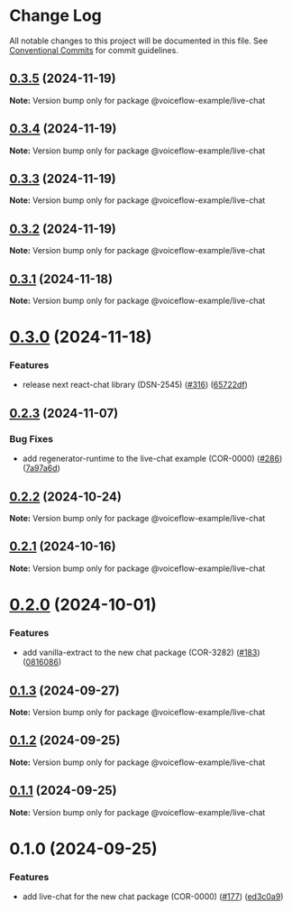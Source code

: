 # Change Log

All notable changes to this project will be documented in this file.
See [Conventional Commits](https://conventionalcommits.org) for commit guidelines.

## [0.3.5](https://github.com/voiceflow/react-chat/compare/@voiceflow-example/live-chat@0.3.4...@voiceflow-example/live-chat@0.3.5) (2024-11-19)

**Note:** Version bump only for package @voiceflow-example/live-chat

## [0.3.4](https://github.com/voiceflow/react-chat/compare/@voiceflow-example/live-chat@0.3.3...@voiceflow-example/live-chat@0.3.4) (2024-11-19)

**Note:** Version bump only for package @voiceflow-example/live-chat

## [0.3.3](https://github.com/voiceflow/react-chat/compare/@voiceflow-example/live-chat@0.3.2...@voiceflow-example/live-chat@0.3.3) (2024-11-19)

**Note:** Version bump only for package @voiceflow-example/live-chat

## [0.3.2](https://github.com/voiceflow/react-chat/compare/@voiceflow-example/live-chat@0.3.1...@voiceflow-example/live-chat@0.3.2) (2024-11-19)

**Note:** Version bump only for package @voiceflow-example/live-chat

## [0.3.1](https://github.com/voiceflow/react-chat/compare/@voiceflow-example/live-chat@0.3.0...@voiceflow-example/live-chat@0.3.1) (2024-11-18)

**Note:** Version bump only for package @voiceflow-example/live-chat

# [0.3.0](https://github.com/voiceflow/react-chat/compare/@voiceflow-example/live-chat@0.2.3...@voiceflow-example/live-chat@0.3.0) (2024-11-18)

### Features

* release next react-chat library (DSN-2545) ([#316](https://github.com/voiceflow/react-chat/issues/316)) ([65722df](https://github.com/voiceflow/react-chat/commit/65722dfb438bc918bfb4fbb33aa0fc7c730eac38))

## [0.2.3](https://github.com/voiceflow/react-chat/compare/@voiceflow-example/live-chat@0.2.2...@voiceflow-example/live-chat@0.2.3) (2024-11-07)

### Bug Fixes

* add regenerator-runtime to the live-chat example (COR-0000) ([#286](https://github.com/voiceflow/react-chat/issues/286)) ([7a97a6d](https://github.com/voiceflow/react-chat/commit/7a97a6d1cf979bb79bce4f273696178a18d6aa8a))

## [0.2.2](https://github.com/voiceflow/react-chat/compare/@voiceflow-example/live-chat@0.2.1...@voiceflow-example/live-chat@0.2.2) (2024-10-24)

**Note:** Version bump only for package @voiceflow-example/live-chat

## [0.2.1](https://github.com/voiceflow/react-chat/compare/@voiceflow-example/live-chat@0.2.0...@voiceflow-example/live-chat@0.2.1) (2024-10-16)

**Note:** Version bump only for package @voiceflow-example/live-chat

# [0.2.0](https://github.com/voiceflow/react-chat/compare/@voiceflow-example/live-chat@0.1.3...@voiceflow-example/live-chat@0.2.0) (2024-10-01)

### Features

* add vanilla-extract to the new chat package (COR-3282) ([#183](https://github.com/voiceflow/react-chat/issues/183)) ([0816086](https://github.com/voiceflow/react-chat/commit/081608647896bdfdf832e61e580bcfcc25a3b93e))

## [0.1.3](https://github.com/voiceflow/react-chat/compare/@voiceflow-example/live-chat@0.1.2...@voiceflow-example/live-chat@0.1.3) (2024-09-27)

**Note:** Version bump only for package @voiceflow-example/live-chat

## [0.1.2](https://github.com/voiceflow/react-chat/compare/@voiceflow-example/live-chat@0.1.1...@voiceflow-example/live-chat@0.1.2) (2024-09-25)

**Note:** Version bump only for package @voiceflow-example/live-chat

## [0.1.1](https://github.com/voiceflow/react-chat/compare/@voiceflow-example/live-chat@0.1.0...@voiceflow-example/live-chat@0.1.1) (2024-09-25)

**Note:** Version bump only for package @voiceflow-example/live-chat

# 0.1.0 (2024-09-25)

### Features

* add live-chat for the new chat package (COR-0000) ([#177](https://github.com/voiceflow/react-chat/issues/177)) ([ed3c0a9](https://github.com/voiceflow/react-chat/commit/ed3c0a9ab4a9b65b6473299f0dbaa3c2e4e1f41e))
